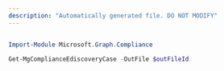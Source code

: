 ```yaml
---
description: "Automatically generated file. DO NOT MODIFY"
---
```


```powershell

Import-Module Microsoft.Graph.Compliance

Get-MgComplianceEdiscoveryCase -OutFile $outFileId

```